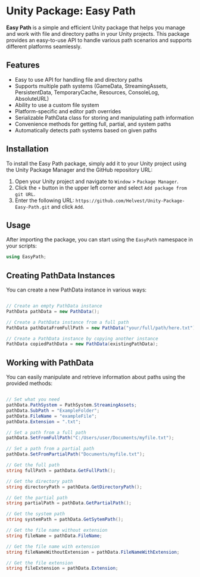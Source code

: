 # Unity Package: Easy Path

**Easy Path** is a simple and efficient Unity package that helps you manage and work with file and directory paths in your Unity projects. This package provides an easy-to-use API to handle various path scenarios and supports different platforms seamlessly.

## Features

- Easy to use API for handling file and directory paths
- Supports multiple path systems (GameData, StreamingAssets, PersistentData, TemporaryCache, Resources, ConsoleLog, AbsoluteURL)
- Ability to use a custom file system
- Platform-specific and editor path overrides
- Serializable PathData class for storing and manipulating path information
- Convenience methods for getting full, partial, and system paths
- Automatically detects path systems based on given paths

## Installation

To install the Easy Path package, simply add it to your Unity project using the Unity Package Manager and the GitHub repository URL:

1. Open your Unity project and navigate to `Window` > `Package Manager`.
2. Click the `+` button in the upper left corner and select `Add package from git URL`.
3. Enter the following URL: `https://github.com/Helvest/Unity-Package-Easy-Path.git` and click `Add`.

## Usage

After importing the package, you can start using the `EasyPath` namespace in your scripts:

```csharp
using EasyPath;
```
## Creating PathData Instances

You can create a new PathData instance in various ways:

```csharp

// Create an empty PathData instance
PathData pathData = new PathData();

// Create a PathData instance from a full path
PathData pathDataFromFullPath = new PathData("your/full/path/here.txt");

// Create a PathData instance by copying another instance
PathData copiedPathData = new PathData(existingPathData);
```
## Working with PathData

You can easily manipulate and retrieve information about paths using the provided methods:

```csharp

// Set what you need
pathData.PathSystem = PathSystem.StreamingAssets;
pathData.SubPath = "ExampleFolder";
pathData.FileName = "exampleFile";
pathData.Extension = ".txt";

// Set a path from a full path
pathData.SetFromFullPath("C:/Users/user/Documents/myfile.txt");

// Set a path from a partial path
pathData.SetFromPartialPath("Documents/myfile.txt");

// Get the full path
string fullPath = pathData.GetFullPath();

// Get the directory path
string directoryPath = pathData.GetDirectoryPath();

// Get the partial path
string partialPath = pathData.GetPartialPath();

// Get the system path
string systemPath = pathData.GetSytemPath();

// Get the file name without extension
string fileName = pathData.FileName;

// Get the file name with extension
string fileNameWithoutExtension = pathData.FileNameWithExtension;

// Get the file extension
string fileExtension = pathData.Extension;
```
